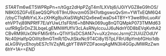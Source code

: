 $START$m6wET5WPRpPn+n/tGgz2dHpPZgT4m1LXVbj6/iJ0iYVGZ8eG9hOS/N8K0SZGFvEEaeQSQPIc6T9nU9ovzm053H7otbgswoQvSm+YWTxEQM6Q4/zbyCTIqMbYxLX+zXHKg9juXiaSWgN2Qx6ewEwaDs4TBY+Y3we89oLuoAVehVPTvj89NPRfF7E/aYUwLt1sFR/t6+hBNNk069ug8nQTQMpkP073TMMd63uufR9gSrDnZ3LbqeLgEMNWfUflV3cLAsRNyIccuJJ6uNdnY0D8bEVqKvthA2CBvRM9IUxONrFMi5r6fx+QThYSsDCSAf47v+uXz2mocJsrmjC2UiUZOdUYNc40jHalfpQOiIItz8mGTmR/1DvJtSkxNc9T4Ci8y15TpLFRrU8pYmbfGHoi1dbaLkG9VycEhoybES7c1VZsjMLgbYT8WPZDFaoxqAgMN3Ii4GGpJMWRzZwn6hY+1A==$END$